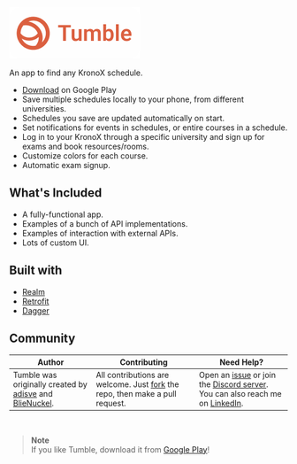 ![Tumble](assets/Header.png)

An app to find any KronoX schedule.

- [Download](https://play.google.com/store/apps/details?id=com.tumble.kronoxtoapp) on Google Play
- Save multiple schedules locally to your phone, from different universities.
- Schedules you save are updated automatically on start.
- Set notifications for events in schedules, or entire courses in a schedule.
- Log in to your KronoX through a specific university and sign up for exams and book resources/rooms.
- Customize colors for each course.
- Automatic exam signup.


## What's Included

- A fully-functional app.
- Examples of a bunch of API implementations.
- Examples of interaction with external APIs.
- Lots of custom UI.

## Built with

- [Realm](https://realm.io)
- [Retrofit](https://square.github.io/retrofit/)
- [Dagger](https://dagger.dev)

## Community

Author | Contributing | Need Help?
--- | --- | ---
Tumble was originally created by [adisve](https://github.com/adisve) and [BlieNuckel](https://github.com/BlieNuckel). | All contributions are welcome. Just [fork](https://github.com/adisve/Tumble-Android/fork) the repo, then make a pull request. | Open an [issue](https://github.com/adisve/Tumble-Android/issues) or join the [Discord server](https://discord.gg/GQmNzuQs). You can also reach me on [LinkedIn](https://www.linkedin.com/in/adis-veletanlic-2b51b4229/).


<br>

> **Note**  
> If you like Tumble, download it from [Google Play](https://play.google.com/store/apps/details?id=com.tumble.kronoxtoapp)!
